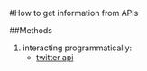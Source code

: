 #How to get information from APIs

##Methods

1. interacting programmatically:
	* [twitter api](https://twython.readthedocs.org/en/latest/)